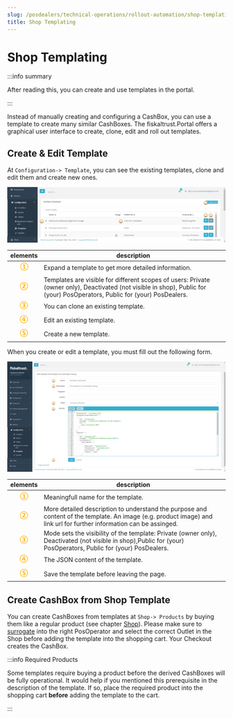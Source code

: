 ```yaml
---
slug: /posdealers/technical-operations/rollout-automation/shop-templating
title: Shop Templating
---
```

# Shop Templating

:::info summary

After reading this, you can create and use templates in the portal.

:::

Instead of manually creating and configuring a CashBox, you can use a template to create many similar CashBoxes. The fiskaltrust.Portal offers a graphical user interface to create, clone, edit and roll out templates.

## Create & Edit Template

At `Configuration-> Template`, you can see the existing templates, clone and edit them and create new ones.

![Template List](./images/template-shop-list.png)

| elements | description                                                                                                                |
|:----------------------:|-------------------------------------------------------------------------------------------------------------------------------------|
|![Number 1](../../images/numbers/circle-1o.png) |Expand a template to get more detailed information.  |
|![Number 2](../../images/numbers/circle-2o.png) |Templates are visible for different scopes of users: Private (owner only), Deactivated (not visible in shop), Public for (your) PosOperators, Public for (your) PosDealers. |
|![Number 3](../../images/numbers/circle-3o.png) |You can clone an existing template.  |
|![Number 4](../../images/numbers/circle-4o.png) |Edit an existing template. |
|![Number 5](../../images/numbers/circle-5o.png) |Create a new template. |

When you create or edit a template, you must fill out the following form.

![Template Create/Edit](./images/template-shop-create.png "https://portal-sandbox.fiskaltrust.TLD/Template")

| elements | description                                                                                                                |
|:----------------------:|-------------------------------------------------------------------------------------------------------------------------------------|
|![Number 1](../../images/numbers/circle-1o.png) |Meaningfull name for the template. |
|![Number 2](../../images/numbers/circle-2o.png) |More detailed description to understand the purpose and content of the template. An image (e.g. product image) and link url for further information can be assinged.  |
|![Number 3](../../images/numbers/circle-3o.png) |Mode sets the visibility of the template: Private (owner only), Deactivated (not visible in shop),Public for (your) PosOperators, Public for (your) PosDealers.   |
|![Number 4](../../images/numbers/circle-4o.png) |The JSON content of the template. |
|![Number 5](../../images/numbers/circle-5o.png) |Save the template before leaving the page. |

## Create CashBox from Shop Template

You can create CashBoxes from templates at `Shop-> Products` by buying them like a regular product (see chapter [Shop](../../buy-resell/shop.md)). 
Please make sure to [surrogate](../../getting-started/operator-onboarding/surrogating.md) into the right PosOperator and select the correct Outlet in the Shop before adding the template into the shopping cart. Your Checkout creates the CashBox.

:::info Required Products

Some templates require buying a product before the derived CashBoxes will be fully operational. It would help if you mentioned this prerequisite in the description of the template. If so, place the required product into the shopping cart **before** adding the template to the cart.

:::